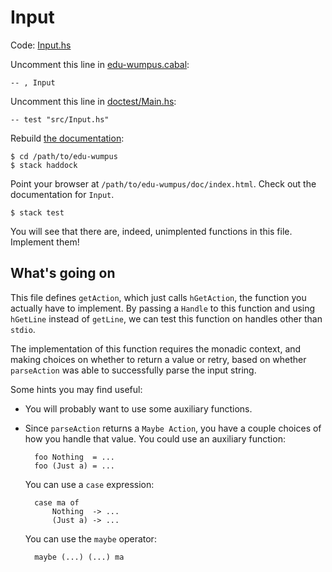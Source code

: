 # Input

Code: [Input.hs](../src/Input.hs)

Uncomment this line in [edu-wumpus.cabal](../edu-wumpus.cabal):

    -- , Input

Uncomment this line in [doctest/Main.hs](../doctest/Main.hs):

    -- test "src/Input.hs"

Rebuild [the documentation](../INSTALL.md):

    $ cd /path/to/edu-wumpus
    $ stack haddock

Point your browser at `/path/to/edu-wumpus/doc/index.html`.
Check out the documentation for `Input`.

    $ stack test

You will see that there are, indeed, unimplented functions in this file.
Implement them!

## What's going on

This file defines `getAction`, which just calls `hGetAction`, the function you
actually have to implement. By passing a `Handle` to this function and using
`hGetLine` instead of `getLine`, we can test this function on handles other
than `stdio`.

The implementation of this function requires the monadic context, and making
choices on whether to return a value or retry, based on whether `parseAction`
was able to successfully parse the input string.

Some hints you may find useful:

* You will probably want to use some auxiliary functions.

* Since `parseAction` returns a `Maybe Action`, you have a couple choices of
  how you handle that value. You could use an auxiliary function:

        foo Nothing  = ...
        foo (Just a) = ...

  You can use a `case` expression:

        case ma of
            Nothing  -> ...
            (Just a) -> ...

  You can use the `maybe` operator:

        maybe (...) (...) ma
